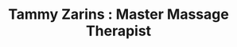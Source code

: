 ---
title: "Tammy Zarins : Master Massage Therapist"
url: /alpena/tammy-zarins-master-massage-therapist/
shop: massage
---
